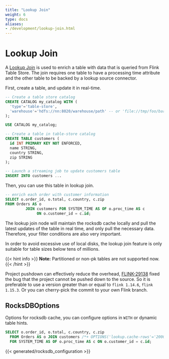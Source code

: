 ```yaml
---
title: "Lookup Join"
weight: 6
type: docs
aliases:
- /development/lookup-join.html
---
```

<!--
Licensed to the Apache Software Foundation (ASF) under one
or more contributor license agreements.  See the NOTICE file
distributed with this work for additional information
regarding copyright ownership.  The ASF licenses this file
to you under the Apache License, Version 2.0 (the
"License"); you may not use this file except in compliance
with the License.  You may obtain a copy of the License at

  http://www.apache.org/licenses/LICENSE-2.0

Unless required by applicable law or agreed to in writing,
software distributed under the License is distributed on an
"AS IS" BASIS, WITHOUT WARRANTIES OR CONDITIONS OF ANY
KIND, either express or implied.  See the License for the
specific language governing permissions and limitations
under the License.
-->

# Lookup Join

A [Lookup Join](https://nightlies.apache.org/flink/flink-docs-release-1.15/zh/docs/dev/table/sql/queries/joins/)
is used to enrich a table with data that is queried from Flink Table Store. The join requires one table to have
a processing time attribute and the other table to be backed by a lookup source connector.

First, create a table, and update it in real-time.

```sql
-- Create a table store catalog
CREATE CATALOG my_catalog WITH (
  'type'='table-store',
  'warehouse'='hdfs://nn:8020/warehouse/path' -- or 'file://tmp/foo/bar'
);

USE CATALOG my_catalog;

-- Create a table in table-store catalog
CREATE TABLE customers (
  id INT PRIMARY KEY NOT ENFORCED,
  name STRING,
  country STRING,
  zip STRING
);

-- Launch a streaming job to update customers table
INSERT INTO customers ...
```

Then, you can use this table in lookup join.

```sql
-- enrich each order with customer information
SELECT o.order_id, o.total, c.country, c.zip
FROM Orders AS o
         JOIN customers FOR SYSTEM_TIME AS OF o.proc_time AS c
              ON o.customer_id = c.id;
```

The lookup join node will maintain the rocksdb cache locally and pull the latest updates
of the table in real time, and only pull the necessary data. Therefore, your filter conditions
are also very important.

In order to avoid excessive use of local disks, the lookup join feature is only suitable
for table sizes below tens of millions.

{{< hint info >}}
__Note:__ Partitioned or non-pk tables are not supported now.
{{< /hint >}}

Project pushdown can effectively reduce the overhead,
[FLINK-29138](https://issues.apache.org/jira/browse/FLINK-29138) fixed the bug that
the project cannot be pushed down to the source. So it is preferable to use a version
greater than or equal to `flink 1.14.6`, `flink 1.15.3`. Or you can cherry-pick the
commit to your own Flink branch.

## RocksDBOptions

Options for rocksdb cache, you can configure options in `WITH` or dynamic table hints.

```sql
SELECT o.order_id, o.total, c.country, c.zip
  FROM Orders AS o JOIN customers /*+ OPTIONS('lookup.cache-rows'='20000') */
  FOR SYSTEM_TIME AS OF o.proc_time AS c ON o.customer_id = c.id;
```

{{< generated/rocksdb_configuration >}}
